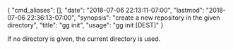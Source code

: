 {
    "cmd_aliases": [],
    "date": "2018-07-06 22:13:11-07:00",
    "lastmod": "2018-07-06 22:36:13-07:00",
    "synopsis": "create a new repository in the given directory",
    "title": "gg init",
    "usage": "gg init [DEST]"
}

If no directory is given, the current directory is used.
